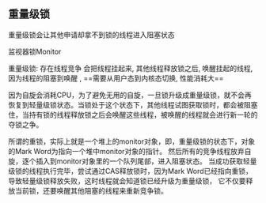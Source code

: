 ## 重量级锁

重量级锁会让其他申请却拿不到锁的线程进入阻塞状态

监视器锁Monitor

重量级锁: 存在线程竞争 会把线程挂起来, 其他线程释放锁之后, 唤醒挂起的线程, 因为线程的阻塞到唤醒 , ==需要从用户态到内核态切换, 性能消耗大==

因为自旋会消耗CPU，为了避免无用的自旋，一旦锁升级成重量级锁，就不会再恢复到轻量级锁状态。当锁处于这个状态下，其他线程试图获取锁时，都会被阻塞住，当持有锁的线程释放锁之后会唤醒这些线程，被唤醒的线程就会进行新一轮的夺锁之争。

所谓的重锁，实际上就是一个堆上的monitor对象，即，重量级锁的状态下，对象的Mark Word为指向一个堆中monitor对象的指针。
然后所有的竞争线程放弃自旋，逐个插入到monitor对象里的一个队列尾部，进入阻塞状态。
当成功获取轻量级锁的线程执行完毕，尝试通过CAS释放锁时，因为Mark Word已经指向重锁，导致轻量级锁释放失败，这时线程就会知道锁已经升级为重量级锁， 它不仅要释放当前锁，还要唤醒其他阻塞的线程来重新竞争锁。



